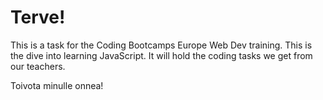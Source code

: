 # Terve!

This is a task for the Coding Bootcamps Europe Web Dev training. This is the dive into learning JavaScript. It will hold the coding tasks we get from our teachers.

Toivota minulle onnea!
